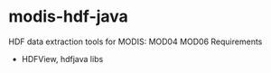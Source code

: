 # modis-hdf-java
HDF data extraction tools for MODIS: MOD04 MOD06
Requirements
- HDFView, hdfjava libs

